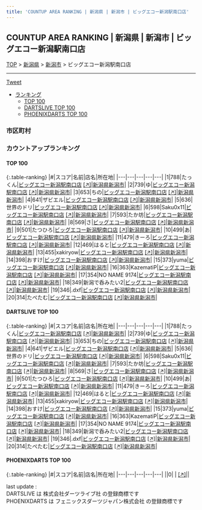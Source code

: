 ```yaml
---
title: 'COUNTUP AREA RANKING | 新潟県 | 新潟市 | ビッグエコー新潟駅南口店'
---
```

## COUNTUP AREA RANKING | 新潟県 | 新潟市 | ビッグエコー新潟駅南口店

[TOP](/darts/rank/) > [新潟県](/darts/rank/新潟県/) > [新潟市](/darts/rank/新潟県/新潟市/) > ビッグエコー新潟駅南口店

___

<a href="https://twitter.com/share?ref_src=twsrc%5Etfw" data-text="COUNTUP AREA RANKING | 新潟県新潟市ビッグエコー新潟駅南口店" class="twitter-share-button" data-hashtags="DARTSLIVE,PHOENIXDARTS,darts,ダーツ" data-show-count="false">Tweet</a>

* [ランキング](#カウントアップランキング)
    * [TOP 100](#top-100)
    * [DARTSLIVE TOP 100](#dartslive-top-100)
    * [PHOENIXDARTS TOP 100](#phoenixdarts-top-100)

### 市区町村

<ul>

</ul>

### カウントアップランキング

#### TOP 100



{:.table-ranking}
|#|スコア|名前|店名|所在地|
|---|---|---|---|---|
|1|788|<span class="rank-name-dl">たっくん</span>|<a href="/darts/rank/shops/8467d647111e1dc35f9f3321c1147265.html">ビッグエコー新潟駅南口店</a> <a href="https://search.dartslive.com/jp/shop/8467d647111e1dc35f9f3321c1147265">[↗]</a>|<a href="/darts/rank/新潟県/新潟市">新潟県新潟市</a>|
|2|739|<span class="rank-name-dl">ゆ</span>|<a href="/darts/rank/shops/8467d647111e1dc35f9f3321c1147265.html">ビッグエコー新潟駅南口店</a> <a href="https://search.dartslive.com/jp/shop/8467d647111e1dc35f9f3321c1147265">[↗]</a>|<a href="/darts/rank/新潟県/新潟市">新潟県新潟市</a>|
|3|653|<span class="rank-name-dl">ちの</span>|<a href="/darts/rank/shops/8467d647111e1dc35f9f3321c1147265.html">ビッグエコー新潟駅南口店</a> <a href="https://search.dartslive.com/jp/shop/8467d647111e1dc35f9f3321c1147265">[↗]</a>|<a href="/darts/rank/新潟県/新潟市">新潟県新潟市</a>|
|4|641|<span class="rank-name-dl">ザビエル</span>|<a href="/darts/rank/shops/8467d647111e1dc35f9f3321c1147265.html">ビッグエコー新潟駅南口店</a> <a href="https://search.dartslive.com/jp/shop/8467d647111e1dc35f9f3321c1147265">[↗]</a>|<a href="/darts/rank/新潟県/新潟市">新潟県新潟市</a>|
|5|636|<span class="rank-name-dl">世界のドリ</span>|<a href="/darts/rank/shops/8467d647111e1dc35f9f3321c1147265.html">ビッグエコー新潟駅南口店</a> <a href="https://search.dartslive.com/jp/shop/8467d647111e1dc35f9f3321c1147265">[↗]</a>|<a href="/darts/rank/新潟県/新潟市">新潟県新潟市</a>|
|6|598|<span class="rank-name-dl">Saku0x11</span>|<a href="/darts/rank/shops/8467d647111e1dc35f9f3321c1147265.html">ビッグエコー新潟駅南口店</a> <a href="https://search.dartslive.com/jp/shop/8467d647111e1dc35f9f3321c1147265">[↗]</a>|<a href="/darts/rank/新潟県/新潟市">新潟県新潟市</a>|
|7|593|<span class="rank-name-dl">たか坊</span>|<a href="/darts/rank/shops/8467d647111e1dc35f9f3321c1147265.html">ビッグエコー新潟駅南口店</a> <a href="https://search.dartslive.com/jp/shop/8467d647111e1dc35f9f3321c1147265">[↗]</a>|<a href="/darts/rank/新潟県/新潟市">新潟県新潟市</a>|
|8|569|<span class="rank-name-dl">さ</span>|<a href="/darts/rank/shops/8467d647111e1dc35f9f3321c1147265.html">ビッグエコー新潟駅南口店</a> <a href="https://search.dartslive.com/jp/shop/8467d647111e1dc35f9f3321c1147265">[↗]</a>|<a href="/darts/rank/新潟県/新潟市">新潟県新潟市</a>|
|9|501|<span class="rank-name-dl">たつひろ</span>|<a href="/darts/rank/shops/8467d647111e1dc35f9f3321c1147265.html">ビッグエコー新潟駅南口店</a> <a href="https://search.dartslive.com/jp/shop/8467d647111e1dc35f9f3321c1147265">[↗]</a>|<a href="/darts/rank/新潟県/新潟市">新潟県新潟市</a>|
|10|499|<span class="rank-name-dl">あ</span>|<a href="/darts/rank/shops/8467d647111e1dc35f9f3321c1147265.html">ビッグエコー新潟駅南口店</a> <a href="https://search.dartslive.com/jp/shop/8467d647111e1dc35f9f3321c1147265">[↗]</a>|<a href="/darts/rank/新潟県/新潟市">新潟県新潟市</a>|
|11|479|<span class="rank-name-dl">きーろ</span>|<a href="/darts/rank/shops/8467d647111e1dc35f9f3321c1147265.html">ビッグエコー新潟駅南口店</a> <a href="https://search.dartslive.com/jp/shop/8467d647111e1dc35f9f3321c1147265">[↗]</a>|<a href="/darts/rank/新潟県/新潟市">新潟県新潟市</a>|
|12|469|<span class="rank-name-dl">はると</span>|<a href="/darts/rank/shops/8467d647111e1dc35f9f3321c1147265.html">ビッグエコー新潟駅南口店</a> <a href="https://search.dartslive.com/jp/shop/8467d647111e1dc35f9f3321c1147265">[↗]</a>|<a href="/darts/rank/新潟県/新潟市">新潟県新潟市</a>|
|13|455|<span class="rank-name-dl">xakiryow</span>|<a href="/darts/rank/shops/8467d647111e1dc35f9f3321c1147265.html">ビッグエコー新潟駅南口店</a> <a href="https://search.dartslive.com/jp/shop/8467d647111e1dc35f9f3321c1147265">[↗]</a>|<a href="/darts/rank/新潟県/新潟市">新潟県新潟市</a>|
|14|398|<span class="rank-name-dl">おすけ</span>|<a href="/darts/rank/shops/8467d647111e1dc35f9f3321c1147265.html">ビッグエコー新潟駅南口店</a> <a href="https://search.dartslive.com/jp/shop/8467d647111e1dc35f9f3321c1147265">[↗]</a>|<a href="/darts/rank/新潟県/新潟市">新潟県新潟市</a>|
|15|373|<span class="rank-name-dl">yuma</span>|<a href="/darts/rank/shops/8467d647111e1dc35f9f3321c1147265.html">ビッグエコー新潟駅南口店</a> <a href="https://search.dartslive.com/jp/shop/8467d647111e1dc35f9f3321c1147265">[↗]</a>|<a href="/darts/rank/新潟県/新潟市">新潟県新潟市</a>|
|16|363|<span class="rank-name-dl">KazematiP</span>|<a href="/darts/rank/shops/8467d647111e1dc35f9f3321c1147265.html">ビッグエコー新潟駅南口店</a> <a href="https://search.dartslive.com/jp/shop/8467d647111e1dc35f9f3321c1147265">[↗]</a>|<a href="/darts/rank/新潟県/新潟市">新潟県新潟市</a>|
|17|354|<span class="rank-name-dl">NO NAME 9174</span>|<a href="/darts/rank/shops/8467d647111e1dc35f9f3321c1147265.html">ビッグエコー新潟駅南口店</a> <a href="https://search.dartslive.com/jp/shop/8467d647111e1dc35f9f3321c1147265">[↗]</a>|<a href="/darts/rank/新潟県/新潟市">新潟県新潟市</a>|
|18|349|<span class="rank-name-dl">新潟で呑みたい2</span>|<a href="/darts/rank/shops/8467d647111e1dc35f9f3321c1147265.html">ビッグエコー新潟駅南口店</a> <a href="https://search.dartslive.com/jp/shop/8467d647111e1dc35f9f3321c1147265">[↗]</a>|<a href="/darts/rank/新潟県/新潟市">新潟県新潟市</a>|
|19|346|<span class="rank-name-dl">.dxf</span>|<a href="/darts/rank/shops/8467d647111e1dc35f9f3321c1147265.html">ビッグエコー新潟駅南口店</a> <a href="https://search.dartslive.com/jp/shop/8467d647111e1dc35f9f3321c1147265">[↗]</a>|<a href="/darts/rank/新潟県/新潟市">新潟県新潟市</a>|
|20|314|<span class="rank-name-dl">たぺたむ</span>|<a href="/darts/rank/shops/8467d647111e1dc35f9f3321c1147265.html">ビッグエコー新潟駅南口店</a> <a href="https://search.dartslive.com/jp/shop/8467d647111e1dc35f9f3321c1147265">[↗]</a>|<a href="/darts/rank/新潟県/新潟市">新潟県新潟市</a>|


#### DARTSLIVE TOP 100



{:.table-ranking}
|#|スコア|名前|店名|所在地|
|---|---|---|---|---|
|1|788|<span class="rank-name-dl">たっくん</span>|<a href="/darts/rank/shops/8467d647111e1dc35f9f3321c1147265.html">ビッグエコー新潟駅南口店</a> <a href="https://search.dartslive.com/jp/shop/8467d647111e1dc35f9f3321c1147265">[↗]</a>|<a href="/darts/rank/新潟県/新潟市">新潟県新潟市</a>|
|2|739|<span class="rank-name-dl">ゆ</span>|<a href="/darts/rank/shops/8467d647111e1dc35f9f3321c1147265.html">ビッグエコー新潟駅南口店</a> <a href="https://search.dartslive.com/jp/shop/8467d647111e1dc35f9f3321c1147265">[↗]</a>|<a href="/darts/rank/新潟県/新潟市">新潟県新潟市</a>|
|3|653|<span class="rank-name-dl">ちの</span>|<a href="/darts/rank/shops/8467d647111e1dc35f9f3321c1147265.html">ビッグエコー新潟駅南口店</a> <a href="https://search.dartslive.com/jp/shop/8467d647111e1dc35f9f3321c1147265">[↗]</a>|<a href="/darts/rank/新潟県/新潟市">新潟県新潟市</a>|
|4|641|<span class="rank-name-dl">ザビエル</span>|<a href="/darts/rank/shops/8467d647111e1dc35f9f3321c1147265.html">ビッグエコー新潟駅南口店</a> <a href="https://search.dartslive.com/jp/shop/8467d647111e1dc35f9f3321c1147265">[↗]</a>|<a href="/darts/rank/新潟県/新潟市">新潟県新潟市</a>|
|5|636|<span class="rank-name-dl">世界のドリ</span>|<a href="/darts/rank/shops/8467d647111e1dc35f9f3321c1147265.html">ビッグエコー新潟駅南口店</a> <a href="https://search.dartslive.com/jp/shop/8467d647111e1dc35f9f3321c1147265">[↗]</a>|<a href="/darts/rank/新潟県/新潟市">新潟県新潟市</a>|
|6|598|<span class="rank-name-dl">Saku0x11</span>|<a href="/darts/rank/shops/8467d647111e1dc35f9f3321c1147265.html">ビッグエコー新潟駅南口店</a> <a href="https://search.dartslive.com/jp/shop/8467d647111e1dc35f9f3321c1147265">[↗]</a>|<a href="/darts/rank/新潟県/新潟市">新潟県新潟市</a>|
|7|593|<span class="rank-name-dl">たか坊</span>|<a href="/darts/rank/shops/8467d647111e1dc35f9f3321c1147265.html">ビッグエコー新潟駅南口店</a> <a href="https://search.dartslive.com/jp/shop/8467d647111e1dc35f9f3321c1147265">[↗]</a>|<a href="/darts/rank/新潟県/新潟市">新潟県新潟市</a>|
|8|569|<span class="rank-name-dl">さ</span>|<a href="/darts/rank/shops/8467d647111e1dc35f9f3321c1147265.html">ビッグエコー新潟駅南口店</a> <a href="https://search.dartslive.com/jp/shop/8467d647111e1dc35f9f3321c1147265">[↗]</a>|<a href="/darts/rank/新潟県/新潟市">新潟県新潟市</a>|
|9|501|<span class="rank-name-dl">たつひろ</span>|<a href="/darts/rank/shops/8467d647111e1dc35f9f3321c1147265.html">ビッグエコー新潟駅南口店</a> <a href="https://search.dartslive.com/jp/shop/8467d647111e1dc35f9f3321c1147265">[↗]</a>|<a href="/darts/rank/新潟県/新潟市">新潟県新潟市</a>|
|10|499|<span class="rank-name-dl">あ</span>|<a href="/darts/rank/shops/8467d647111e1dc35f9f3321c1147265.html">ビッグエコー新潟駅南口店</a> <a href="https://search.dartslive.com/jp/shop/8467d647111e1dc35f9f3321c1147265">[↗]</a>|<a href="/darts/rank/新潟県/新潟市">新潟県新潟市</a>|
|11|479|<span class="rank-name-dl">きーろ</span>|<a href="/darts/rank/shops/8467d647111e1dc35f9f3321c1147265.html">ビッグエコー新潟駅南口店</a> <a href="https://search.dartslive.com/jp/shop/8467d647111e1dc35f9f3321c1147265">[↗]</a>|<a href="/darts/rank/新潟県/新潟市">新潟県新潟市</a>|
|12|469|<span class="rank-name-dl">はると</span>|<a href="/darts/rank/shops/8467d647111e1dc35f9f3321c1147265.html">ビッグエコー新潟駅南口店</a> <a href="https://search.dartslive.com/jp/shop/8467d647111e1dc35f9f3321c1147265">[↗]</a>|<a href="/darts/rank/新潟県/新潟市">新潟県新潟市</a>|
|13|455|<span class="rank-name-dl">xakiryow</span>|<a href="/darts/rank/shops/8467d647111e1dc35f9f3321c1147265.html">ビッグエコー新潟駅南口店</a> <a href="https://search.dartslive.com/jp/shop/8467d647111e1dc35f9f3321c1147265">[↗]</a>|<a href="/darts/rank/新潟県/新潟市">新潟県新潟市</a>|
|14|398|<span class="rank-name-dl">おすけ</span>|<a href="/darts/rank/shops/8467d647111e1dc35f9f3321c1147265.html">ビッグエコー新潟駅南口店</a> <a href="https://search.dartslive.com/jp/shop/8467d647111e1dc35f9f3321c1147265">[↗]</a>|<a href="/darts/rank/新潟県/新潟市">新潟県新潟市</a>|
|15|373|<span class="rank-name-dl">yuma</span>|<a href="/darts/rank/shops/8467d647111e1dc35f9f3321c1147265.html">ビッグエコー新潟駅南口店</a> <a href="https://search.dartslive.com/jp/shop/8467d647111e1dc35f9f3321c1147265">[↗]</a>|<a href="/darts/rank/新潟県/新潟市">新潟県新潟市</a>|
|16|363|<span class="rank-name-dl">KazematiP</span>|<a href="/darts/rank/shops/8467d647111e1dc35f9f3321c1147265.html">ビッグエコー新潟駅南口店</a> <a href="https://search.dartslive.com/jp/shop/8467d647111e1dc35f9f3321c1147265">[↗]</a>|<a href="/darts/rank/新潟県/新潟市">新潟県新潟市</a>|
|17|354|<span class="rank-name-dl">NO NAME 9174</span>|<a href="/darts/rank/shops/8467d647111e1dc35f9f3321c1147265.html">ビッグエコー新潟駅南口店</a> <a href="https://search.dartslive.com/jp/shop/8467d647111e1dc35f9f3321c1147265">[↗]</a>|<a href="/darts/rank/新潟県/新潟市">新潟県新潟市</a>|
|18|349|<span class="rank-name-dl">新潟で呑みたい2</span>|<a href="/darts/rank/shops/8467d647111e1dc35f9f3321c1147265.html">ビッグエコー新潟駅南口店</a> <a href="https://search.dartslive.com/jp/shop/8467d647111e1dc35f9f3321c1147265">[↗]</a>|<a href="/darts/rank/新潟県/新潟市">新潟県新潟市</a>|
|19|346|<span class="rank-name-dl">.dxf</span>|<a href="/darts/rank/shops/8467d647111e1dc35f9f3321c1147265.html">ビッグエコー新潟駅南口店</a> <a href="https://search.dartslive.com/jp/shop/8467d647111e1dc35f9f3321c1147265">[↗]</a>|<a href="/darts/rank/新潟県/新潟市">新潟県新潟市</a>|
|20|314|<span class="rank-name-dl">たぺたむ</span>|<a href="/darts/rank/shops/8467d647111e1dc35f9f3321c1147265.html">ビッグエコー新潟駅南口店</a> <a href="https://search.dartslive.com/jp/shop/8467d647111e1dc35f9f3321c1147265">[↗]</a>|<a href="/darts/rank/新潟県/新潟市">新潟県新潟市</a>|


#### PHOENIXDARTS TOP 100



{:.table-ranking}
|#|スコア|名前|店名|所在地|
|---|---|---|---|---|
||0|<span class="rank-name-dl"> </span>|<a href="/darts/rank/shops/.html"></a> <a href="">[↗]</a>|<a href="/darts/rank//"></a>|


<div class="footer border-top border-gray-light mt-5 pt-3 text-right text-gray">
    last update : <span style="font-weight: italic" id="foot_last_modified"></span><br />
    DARTSLIVE は 株式会社ダーツライブ社 の登録商標です<br />
    PHOENIXDARTS は フェニックスダーツジャパン株式会社 の登録商標です<br />
</div>

<script src="https://cdnjs.cloudflare.com/ajax/libs/jquery.tablesorter/2.31.3/js/jquery.tablesorter.min.js" integrity="sha512-qzgd5cYSZcosqpzpn7zF2ZId8f/8CHmFKZ8j7mU4OUXTNRd5g+ZHBPsgKEwoqxCtdQvExE5LprwwPAgoicguNg==" crossorigin="anonymous" referrerpolicy="no-referrer"></script>
<link rel="stylesheet" href="https://cdnjs.cloudflare.com/ajax/libs/jquery.tablesorter/2.31.3/css/theme.default.min.css" integrity="sha512-wghhOJkjQX0Lh3NSWvNKeZ0ZpNn+SPVXX1Qyc9OCaogADktxrBiBdKGDoqVUOyhStvMBmJQ8ZdMHiR3wuEq8+w==" crossorigin="anonymous" referrerpolicy="no-referrer" />
<script>
$(function() {
    $(".table-ranking").tablesorter({sortList:[[0, 0]]});
    $("#foot_last_modified").text(formatDate(new Date(document.lastModified), 'yyyy-MM-dd HH:mm:ss'));
});
</script>

<script async src="https://platform.twitter.com/widgets.js" charset="utf-8"></script>